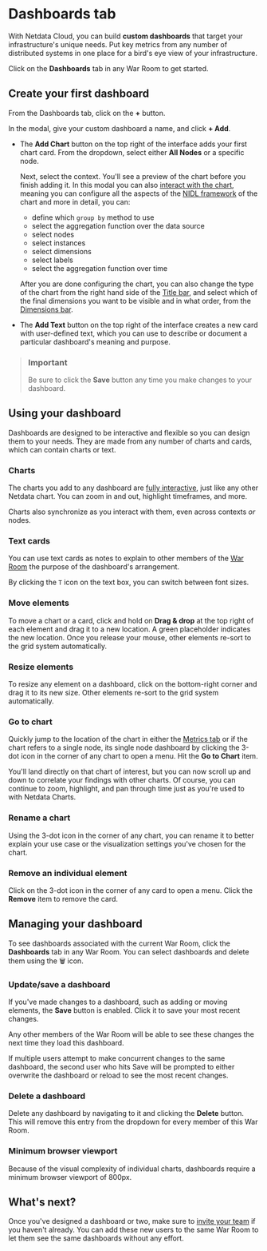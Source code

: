 # Dashboards tab

With Netdata Cloud, you can build **custom dashboards** that target your infrastructure's unique needs. Put key metrics from any number of distributed systems in one place for a bird's eye view of your infrastructure.

Click on the **Dashboards** tab in any War Room to get started.

## Create your first dashboard

From the Dashboards tab, click on the **+** button.

In the modal, give your custom dashboard a name, and click **+ Add**.

- The **Add Chart** button on the top right of the interface adds your first chart card. From the dropdown, select either **All Nodes** or a specific node.  
  
  Next, select the context. You'll see a preview of the chart before you finish adding it. In this modal you can also [interact with the chart](https://github.com/netdata/netdata/blob/master/docs/dashboard/netdata-charts.md), meaning you can configure all the aspects of the [NIDL framework](https://github.com/netdata/netdata/blob/master/docs/dashboard/netdata-charts.md#nidl-framework) of the chart and more in detail, you can:
  - define which `group by` method to use
  - select the aggregation function over the data source
  - select nodes
  - select instances
  - select dimensions
  - select labels
  - select the aggregation function over time
  
  After you are done configuring the chart, you can also change the type of the chart from the right hand side of the [Title bar](https://github.com/netdata/netdata/blob/master/docs/dashboard/netdata-charts.md#title-bar), and select which of the final dimensions you want to be visible and in what order, from the [Dimensions bar](https://github.com/netdata/netdata/blob/master/docs/dashboard/netdata-charts.md#dimensions-bar).

- The **Add Text** button on the top right of the interface creates a new card with user-defined text, which you can use to describe or document a particular dashboard's meaning and purpose.

> ### Important
>
> Be sure to click the **Save** button any time you make changes to your dashboard.

## Using your dashboard

Dashboards are designed to be interactive and flexible so you can design them to your needs. They are made from any number of charts and cards, which can contain charts or text.

### Charts

The charts you add to any dashboard are [fully interactive](https://github.com/netdata/netdata/blob/master/docs/dashboard/netdata-charts.md), just like any other Netdata chart. You can zoom in and out, highlight timeframes, and more.

Charts also synchronize as you interact with them, even across contexts _or_ nodes.

### Text cards

You can use text cards as notes to explain to other members of the [War Room](https://github.com/netdata/netdata/blob/master/docs/cloud/manage/organize-your-infrastrucutre-invite-your-team.md#netdata-cloud-war-rooms) the purpose of the dashboard's arrangement.

By clicking the `T` icon on the text box, you can switch between font sizes.

### Move elements

To move a chart or a card, click and hold on **Drag & drop** at the top right of each element and drag it to a new location. A green placeholder indicates the
new location. Once you release your mouse, other elements re-sort to the grid system automatically.

### Resize elements

To resize any element on a dashboard, click on the bottom-right corner and drag it to its new size. Other elements re-sort to the grid system automatically.

### Go to chart

Quickly jump to the location of the chart in either the [Metrics tab](https://github.com/netdata/netdata/blob/master/docs/dashboard/metrics-tab-and-single-node-tabs.md) or if the chart refers to a single node, its single node dashboard by clicking the 3-dot icon in the corner of any chart to open a menu. Hit the **Go to Chart** item.

You'll land directly on that chart of interest, but you can now scroll up and down to correlate your findings with other
charts. Of course, you can continue to zoom, highlight, and pan through time just as you're used to with Netdata Charts.

### Rename a chart

Using the 3-dot icon in the corner of any chart, you can rename it to better explain your use case or the visualization settings you've chosen for the chart.

### Remove an individual element

Click on the 3-dot icon in the corner of any card to open a menu. Click the **Remove** item to remove the card.

## Managing your dashboard

To see dashboards associated with the current War Room, click the **Dashboards** tab in any War Room. You can select dashboards and delete them using the 🗑️ icon.

### Update/save a dashboard

If you've made changes to a dashboard, such as adding or moving elements, the **Save** button is enabled. Click it to save your most recent changes.

Any other members of the War Room will be able to see these changes the next time they load this dashboard.

If multiple users attempt to make concurrent changes to the same dashboard, the second user who hits Save will be
prompted to either overwrite the dashboard or reload to see the most recent changes.

### Delete a dashboard

Delete any dashboard by navigating to it and clicking the **Delete** button. This will remove this entry from the
dropdown for every member of this War Room.

### Minimum browser viewport

Because of the visual complexity of individual charts, dashboards require a minimum browser viewport of 800px.

## What's next?

Once you've designed a dashboard or two, make sure to [invite your team](https://github.com/netdata/netdata/blob/master/docs/cloud/manage/organize-your-infrastrucutre-invite-your-team.md#invite-your-team) if you haven't already. You can add these new users to the same War Room to let them see the same dashboards without any effort.
